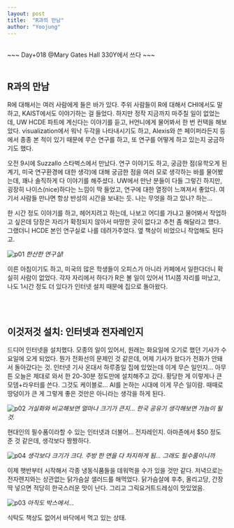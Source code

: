 ```yaml
---
layout: post
title:  "R과의 만남"
author: "Yoojung"
---
```

<br>
~~~
Day+018 @Mary Gates Hall 330Y에서 쓰다
~~~
<br>
<br>

## R과의 만남
R에 대해서는 여러 사람에게 들은 바가 있다. 주위 사람들이 R에 대해서 CHI에서도 말하고, KAIST에서도 이야기하는 걸 들었다. 하지만 정작 지금까지 마주칠 일이 없었는데, UW HCDE 파트에 계신다는 이야기를 듣고, H언니에게 물어봐서 한 번 컨택을 해보았다. visualization에서 워낙 두각을 나타내시기도 하고, Alexis와 쓴 페이퍼라든지 등에서 종종 본 적이 있기 때문에 무슨 연구를 하고, 또 연구를 어떻게 하고 있는지 궁금하기도 했다.

오전 9시에 Suzzallo 스타벅스에서 만났다. 연구 이야기도 하고, 궁금한 점(유학오게 된 계기, 미국 연구환경에 대한 생각)에 대해 궁금한 점을  여러 모로 생각하는 바를 물어봤는데, 꽤나 솔직하게 다 이야기를 해주셨다. UW에서 만난 분들이 다들 그렇긴 하지만, 굉장히 나이스(nice)하다는 느낌이 딱 들었고, 연구에 대한 열정이 느껴져서 좋았다. 여기서 사람들 만나면 항상 반성의 시간을 보내는 듯. 나는 무엇을 하고 있나? 하는...

한 시간 정도 이야기를 하고, 헤어지려고 하는데, 나보고 어디를 가냐고 물어봐서 작업하고 싶은데 당장은 자리가 확정되지 않아서 마땅한 곳이 없다고 추천 좀 해달라고 했다. 그랬더니 HCDE 본인 연구실로 나를 데려가주었다. 옆 책상이 비었으니 작업해도 된다고. 

![p01]({{site.url}}/assets/2018-03-07-p01.JPG)
_한산한 연구실!_
<br>

이른 아침이기도 하고, 미국의 많은 학생들이 오피스가 아니라 카페에서 일한다더니 확실히 사람이 없었다. 각자 자리에서 하다가 R은 볼 일이 있어서 11시쯤 자리를 떠났고, 나도 1시간 정도 더 있다가 인터넷 설치 때문에 집으로 돌아왔다. 

<br>
<br>

## 이것저것 설치: 인터넷과 전자레인지
드디어 인터넷을 설치했다. 모종의 일이 있어서, 원래는 화요일에 오기로 했던 기사가 수요일에 오게 되었다. 뭔가 전화선의 문제인 것 같은데, 어제 기사가 왔다가 전화가 안돼서 돌아갔다는 것. 인터넷 기사 온대서 하루종일 집에 있었는데 이게 무슨 일인지... 아무튼 오늘은 제대로 와서 한 20-30분 정도만에 설치해주고 갔다. 황당한 게 이렇게나 큰 모뎀+라우터를 쓴다. 그것도 케이블로... AI를 논하는 시대에 이게 무슨 일이람. 때때로 땅덩이가 큰 게 그렇게 좋은 것만은 아니라는 생각을 하게 된다. 

![p02]({{site.url}}/assets/2018-03-07-p02.jpg)
_거실화와 비교해보면 얼마나 크기가 큰지... 한국 공유기 생각해보면 가늠이 될 것._
<br>

현대인의 필수품이라할 수 있는 인터넷과 더불어... 전자레인지. 아마존에서 $50 정도 준 것 같은데, 생각보다 짱짱하다.

![p04]({{site.url}}/assets/2018-03-07-p04.JPG)
_생각보다 크기가 크다. 주방 한 면을 다 차지하게 됨... 그래도 필수품이니까_
<br>

이제 햇반부터 시작해서 각종 냉동식품들을 데워먹을 수가 있을 것만 같다. 저녁으로는 전자렌지와는 상관없는 닭가슴살 샐러드를 해먹었다. 닭가슴살에 후추, 올리고당, 간장 딱 넣으면 적당히 한국스러운 맛이 난다. 그리고 그릭요거트드레싱이 맛있었음. 

![p03]({{site.url}}/assets/2018-03-07-p03.JPG)
_아직도 박스에서..._
<br>

식탁도 책상도 없어서 바닥에서 먹고 있는 상태. 

